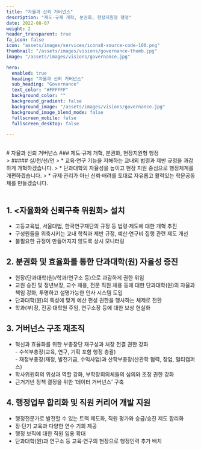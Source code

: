 ```yaml
---
title: "자율과 신뢰 거버넌스"
description: "제도·규제 개혁, 분권화, 현장지원형 행정"
date: 2022-08-07
weight: 2
header_transparent: true
fa_icon: false
icon: "assets/images/services/icons8-source-code-100.png"
thumbnail: "/assets/images/visions/governance-thumb.jpg"
image: "/assets/images/visions/governance.jpg"

hero:
  enabled: true
  heading: "자율과 신뢰 거버넌스"
  sub_heading: "Governance"
  text_color: "#FFFFFF"
  background_color: ""
  background_gradient: false
  background_image: "/assets/images/visions/governance.jpg"
  background_image_blend_mode: false
  fullscreen_mobile: false
  fullscreen_desktop: false

---
```

<br>
# 자율과 신뢰 거버넌스
### 제도·규제 개혁, 분권화, 현장지원형 행정


<br>
> ##### 실/천/선/언
> * 교육·연구 기능을 저해하는 교내외 법령과 제반 규정을 과감하게 개혁하겠습니다.
> * 단과대학의 자율성을 높이고 현장 지원 중심으로 행정체계를 개편하겠습니다.
> * 규제·관리가 아닌 신뢰·배려를 토대로 자유롭고 활력있는 학문공동체를 만들겠습니다.


<br>
<br>

## 1. \<자율화와 신뢰구축 위원회\> 설치
- 고등교육법, 서울대법, 한국연구재단의 규정 등 법령·제도에 대한 개혁 추진
- 구성원들을 위축시키는 교내 학칙과 제반 규정, 예산·연구비 집행 관련 제도 개선
- 불필요한 규정이 만들어지지 않도록 상시 모니터링

## 2. 분권화 및 효율화를 통한 단과대학(원) 자율성 증진
- 현장(단과대학(원)/학과/연구소 등)으로 과감하게 권한 위임
- 교원 승진 및 정년보장, 교수 채용, 전문 직원 채용 등에 대한 단과대학(원)의 자율과 책임 강화, 투명하고 설명가능한 인사 시스템 도입
- 단과대학(원)의 특성에 맞게 예산 편성 권한을 행사하는 체제로 전환
- 학과(부)장, 전공·대학원 주임, 연구소장 등에 대한 보상 현실화

## 3. 거버넌스 구조 재조직
- 혁신과 효율화를 위한 부총장단 재구성과 처장 전결 권한 강화
<br> - 수석부총장(교육, 연구, 기획 포함 행정 총괄)
<br> - 재정부총장(재정, 발전기금, 수익사업)과 산학부총장(산관학 협력, 창업, 멀티캠퍼스)
- 학사위원회의 위상과 역할 강화, 부학장회의체들의 심의와 조정 권한 강화
- 근거기반 정책 결정을 위한 ‘데이터 거버넌스’ 구축

## 4. 행정업무 합리화 및 직원 커리어 개발 지원
- 행정전문가로 발전할 수 있는 트랙 제도화, 직원 평가와 승급/승진 제도 합리화
- 장·단기 교육과 다양한 연수 기회 제공
- 행정 보직에 대한 직원 임용 확대
- 단과대학(원)과 연구소 등 교육·연구의 현장으로 행정인력 추가 배치